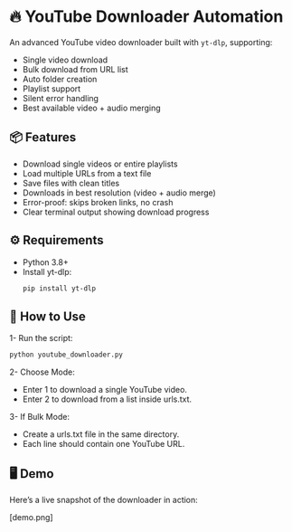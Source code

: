 # 🔥 YouTube Downloader Automation

An advanced YouTube video downloader built with `yt-dlp`, supporting:
- Single video download
- Bulk download from URL list
- Auto folder creation
- Playlist support
- Silent error handling
- Best available video + audio merging

## 📦 Features
- Download single videos or entire playlists
- Load multiple URLs from a text file
- Save files with clean titles
- Downloads in best resolution (video + audio merge)
- Error-proof: skips broken links, no crash
- Clear terminal output showing download progress

## ⚙️ Requirements
- Python 3.8+
- Install yt-dlp:
  ```bash
  pip install yt-dlp

## 🚀 How to Use
1- Run the script:
  ```bash
  python youtube_downloader.py
  ```

2- Choose Mode:
- Enter 1 to download a single YouTube video.
- Enter 2 to download from a list inside urls.txt.

3- If Bulk Mode:
- Create a urls.txt file in the same directory.
- Each line should contain one YouTube URL.

## 🖥️ Demo

Here’s a live snapshot of the downloader in action:

[demo.png]
